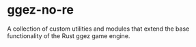 # ggez-no-re
A collection of custom utilities and modules that extend the base functionality of the Rust ggez game engine.

